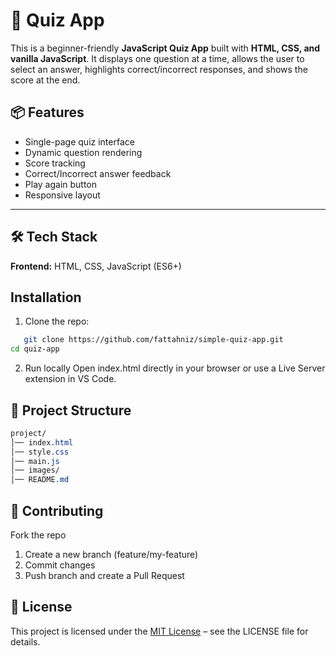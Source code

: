 # 🎯 Quiz App

This is a beginner-friendly **JavaScript Quiz App** built with **HTML, CSS, and vanilla JavaScript**. It displays one question at a time, allows the user to select an answer, highlights correct/incorrect responses, and shows the score at the end.

## 📦 Features

- Single-page quiz interface
- Dynamic question rendering
- Score tracking
- Correct/Incorrect answer feedback
- Play again button
- Responsive layout

---

## 🛠️ Tech Stack
**Frontend:** HTML, CSS, JavaScript (ES6+)

## Installation
1. Clone the repo:
```bash
   git clone https://github.com/fattahniz/simple-quiz-app.git
cd quiz-app
```
2. Run locally
Open index.html directly in your browser or use a Live Server extension in VS Code.

## 📂 Project Structure
```css
project/
│── index.html
│── style.css
│── main.js
│── images/
│── README.md
```
## 🤝 Contributing
Fork the repo

1. Create a new branch (feature/my-feature)
2. Commit changes
3. Push branch and create a Pull Request

## 📄 License
This project is licensed under the [MIT License](LICENSE) – see the LICENSE
file for details.
